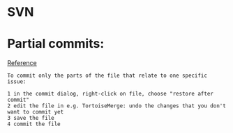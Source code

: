 # SVN

# Partial commits:
[Reference](https://stackoverflow.com/questions/75809/partial-commits-with-subversion)

```
To commit only the parts of the file that relate to one specific issue:

1 in the commit dialog, right-click on file, choose "restore after commit"
2 edit the file in e.g. TortoiseMerge: undo the changes that you don't want to commit yet
3 save the file
4 commit the file
```
